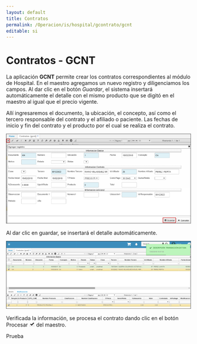 ```yaml
---
layout: default
title: Contratos
permalink: /Operacion/is/hospital/gcontrato/gcnt
editable: si
---
```


# Contratos - GCNT


La aplicación **GCNT** permite crear los contratos correspondientes al módulo de Hospital. En el maestro agregamos un nuevo registro y diligenciamos los campos. Al dar clic en el botón _Guardar_, el sistema insertará automáticamente el detalle con el mismo producto que se digitó en el maestro al igual que el precio vigente.  

Allí ingresaremos el documento, la ubicación, el concepto, así como el tercero responsable del contrato y el afiliado o paciente. Las fechas de inicio y fin del contrato y el producto por el cual se realiza el contrato.  

![](gcnt.png)

Al dar clic en guardar, se insertará el detalle automáticamente.  

![](gcnt1.png)

Verificada la información, se procesa el contrato dando clic en el botón Procesar ![](procesar.png) del maestro.  

Prueba 
